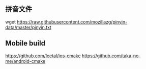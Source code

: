 ## 拼音文件

wget https://raw.githubusercontent.com/mozillazg/pinyin-data/master/pinyin.txt

## Mobile build

https://github.com/leetal/ios-cmake
https://github.com/taka-no-me/android-cmake
